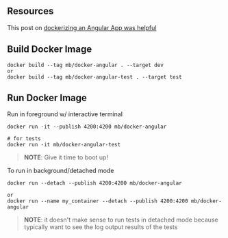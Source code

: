 ## Resources

This post on [dockerizing an Angular App was helpful](https://mherman.org/blog/dockerizing-an-angular-app/)

## Build Docker Image

```
docker build --tag mb/docker-angular . --target dev
or
docker build --tag mb/docker-angular-test . --target test
```

## Run Docker Image

Run in foreground w/ interactive terminal

```
docker run -it --publish 4200:4200 mb/docker-angular

# for tests
docker run -it mb/docker-angular-test
```

> **NOTE**: Give it time to boot up!

To run in background/detached mode

```
docker run --detach --publish 4200:4200 mb/docker-angular

or
docker run --name my_container --detach --publish 4200:4200 mb/docker-angular
```

> **NOTE**: it doesn't make sense to run tests in detached mode because typically want to see the log output results of the tests
